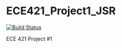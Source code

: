 # ECE421_Project1_JSR

[![Build Status](https://travis-ci.com/suhussai/ECE421_Project1_JSR.svg?token=ZjKybt8PFvYsdBod6Np9&branch=master)](https://travis-ci.com/suhussai/ECE421_Project1_JSR)


ECE 421 Project #1
